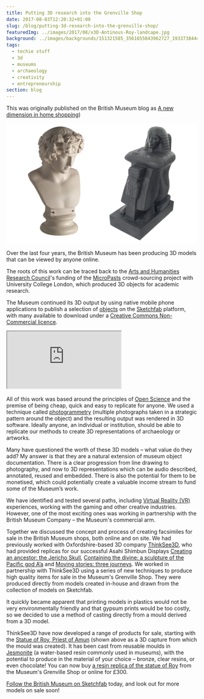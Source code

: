 ```yaml
---
title: Putting 3D research into the Grenville Shop
date: 2017-08-03T12:20:32+01:00
slug: /blog/putting-3d-research-into-the-grenville-shop/
featuredImg: ../images/2017/08/x3D-Antinous-Roy-landcape.jpg
background: ../images/backgrounds/151321585_3561655843962727_1933738444169859930_n.jpg
tags:
  - techie stuff
  - 3d
  - museums
  - archaeology
  - creativity
  - entrepreneurship
section: blog
---
```

<div class="alert alert-dark">This was originally published on the British Museum blog as <a href="http://blog.britishmuseum.org/a-new-dimension-in-home-shopping/">A new dimension in home shopping</a>)</div>

![Two 3d jesmonite casts of Antinous and Roy](../images/2017/08/x3D-Antinous-Roy-landcape.jpg)

Over the last four years, the British Museum has been producing 3D models that can be viewed by anyone online. 

The roots of this work can be traced back to the [Arts and Humanities Research Council](http://www.ahrc.ac.uk/)'s 
funding of the [MicroPasts](http://micropasts.org) crowd-sourcing project with University College London, 
which produced 3D objects for academic research. 

The Museum continued its 3D output by using native mobile phone applications to publish a selection of
[objects](http://www.wired.co.uk/article/reprinting-history) on the [Sketchfab](https://sketchfab.com/britishmuseum) platform, with many available to download under a [Creative Commons Non-Commercial licence](https://creativecommons.org/licenses/by-nc-sa/4.0/).

<div class="ratio ratio-16x9 my-3">
  <iframe title="A 3D model" src="https://sketchfab.com/playlists/embed?collection=646555f94b6d45a8ad2791e4d0ddc1f6"  allow="autoplay; fullscreen; vr" mozallowfullscreen="true" webkitallowfullscreen="true"></iframe>
</div>

All of this work was based around the principles of [Open Science](https://en.wikipedia.org/wiki/Open_science) and the premise of being cheap, quick and easy to replicate for anyone. We used a technique called [photogrammetry](https://en.wikipedia.org/wiki/Photogrammetry) (multiple photographs taken in a strategic pattern around the object) and the resulting output was rendered in 3D software. Ideally anyone, an individual or institution, should be able to replicate our methods to create 3D representations of archaeology or artworks.

Many have questioned the worth of these 3D models – what value do they add? My answer is that they are a natural extension of museum object documentation. There is a clear progression from line drawing to photography, and now to 3D representations which can be audio described, annotated, reused and embedded. There is also the potential for them to be monetised, which could potentially create a valuable income stream to fund some of the Museum’s work.

We have identified and tested several paths, including [Virtual Reality (VR)](https://www.facebook.com/britishmuseum/videos/10155239710649723/) experiences, working with the gaming and other creative industries. However, one of the most exciting ones was working in partnership with the British Museum Company – the Museum's commercial arm.


Together we discussed the concept and process of creating facsimiles for sale in the British Museum shops, both online and on site. We had previously worked with Oxfordshire-based 3D company [ThinkSee3D](https://www.thinksee3d.com/), who had provided replicas for our successful Asahi Shimbun Displays [Creating an ancestor: the Jericho Skull](http://blog.britishmuseum.org/facing-the-past-the-jericho-skull), [Containing the divine: a sculpture of the Pacific god A’a](http://www.britishmuseum.org/whats_on/exhibitions/containing_the_divine.aspx) and [Moving stories: three journeys](http://blog.britishmuseum.org/alis-boat-a-story-of-migration). 
We worked in partnership with ThinkSee3D using a series of new techniques to produce high quality items for sale in the Museum's Grenville Shop. They were produced directly from models created in-house and drawn from the collection of models on Sketchfab.

It quickly became apparent that printing models in plastics would not be very environmentally friendly and that gypsum prints would be too costly, so we decided to use a method of casting directly from a mould derived from a 3D model.

ThinkSee3D have now developed a range of products for sale, starting with the [Statue of Roy, Priest of Amun](http://www.britishmuseum.org/research/collection_online/collection_object_details.aspx?partId=1&objectId=177496) (shown above as a 3D capture from which the mould was created). It has been cast from reusable moulds in [Jesmonite](https://en.wikipedia.org/wiki/Jesmonite) (a water-based resin commonly used in museums), with the potential to produce in the material of your choice – bronze, clear resins, or even chocolate! You can now buy [a resin replica of the statue of Roy](http://www.britishmuseumshoponline.org/invt/cmcR60560) from the Museum's Grenville Shop or online for £300.

[Follow the British Museum on Sketchfab](https://sketchfab.com/britishmuseum) today, and look out for more models on sale soon!
